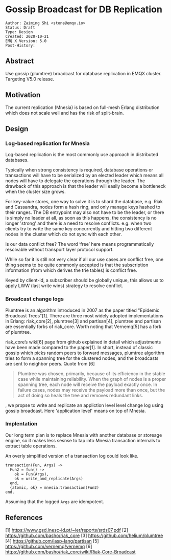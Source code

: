 # Gossip Broadcast for DB Replication

```
Author: Zaiming Shi <stone@emqx.io>
Status: Draft
Type: Design
Created: 2020-10-21
EMQ X Version: 5.0
Post-History:
```

## Abstract

Use gossip (plumtree) broadcast for database replication in EMQX cluster.
Targeting V5.0 release.

## Motivation

The current replication (Mnesia) is based on full-mesh Erlang distribution which
does not scale well and has the risk of split-brain.

## Design

### Log-based replication for Mnesia

Log-based replication is the most commonly use approach in distributed
databases.

Typically when strong consistency is required, database operations or
transactions will have to be serialized by an elected leader which means all
nodes will have to delegate the operations through the leader.
The drawback of this approach is that the leader will easily become a bottleneck
when the cluster size grows.

For key-value stores, one way to solve it is to shard the database, e.g.  Riak
and Cassandra, nodes form a hash ring, and only manage keys hashed to their
ranges. The DB entrypoint may also not have to be the leader, or there is simply
no leader at all, as soon as this happens, the consistency is no longer 'strong'
and there is a need to resolve conflicts. e.g. when two clients try to write the
same key concurrently and hitting two different nodes in the cluster which do
not sync with each other.

Is our data conflict free? The word ‘free’ here means programmatically
resolvable without transport layer protocol support.

While so far it is still not very clear if all our use cases are conflict free,
one thing seems to be quite commonly accepted is that the subscription
information (from which derives the trie tables) is conflict free.

Keyed by client-id, a subscriber should be globally unique, this allows us to
apply LWW (last write wins) strategy to resolve conflict.

### Broadcast change logs

Plumtree is an algorithm introduced in 2007 as the paper titled
"Epidemic Broadcast Trees"[1]. There are three most widely adopted
implementations in Erlang: riak_core[2], plumtree[3] and partisan[4], plumtree
and partisan are essentially forks of riak_core. Worth noting that Vernemq[5]
has a fork of plumtree.

riak_core’s wiki[6] page from github explained in detail which adjustments have
been made compared to the paper[1]. In short, instead of classic gossip which
picks random peers to forward messages, plumtree algorithm tries to form a
spanning tree for the clustered nodes, and the broadcasts are sent to neighbor
peers. Quote from [6]

> Plumtree was chosen, primarily, because of its efficiency in the stable case
  while maintaining reliability. When the graph of nodes is a proper spanning
  tree, each node will receive the payload exactly once. In failure cases,
  nodes may receive the payload more than once, but the act of doing so heals
  the tree and removes redundant links.

, we propse to write and replicate an appliction level level change
log using gossip broadcast. Here 'application level' means on top of Mnesia.

### Implentation

Our long term plan is to replace Mnesia with another database or storeage
engine, so it makes less sesnse to tap into Mnesia transaction internals
to extract table operations.

An overly simplified version of a transaction log could look like.

```
transaction(Fun, Args) ->
  Fun2 = fun() ->
    ok = Fun(Args),
    ok = write_and_replicate(Args)
  end,
  {atomic, ok} = mnesia:transaction(Fun2)
end.
```

Assuming that the logged `Args` are idempotent.

## References

[1] https://www.gsd.inesc-id.pt/~ler/reports/srds07.pdf
[2] https://github.com/basho/riak_core
[3] https://github.com/helium/plumtree
[4] https://github.com/lasp-lang/partisan
[5] https://github.com/vernemq/vernemq
[6] https://github.com/basho/riak_core/wiki/Riak-Core-Broadcast
